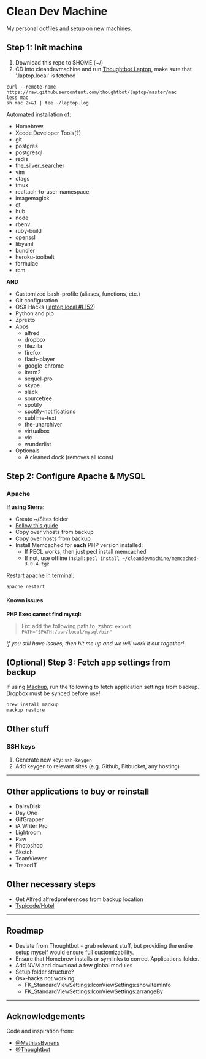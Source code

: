 # Clean Dev Machine

My personal dotfiles and setup on new machines.


## Step 1: Init machine

1. Download this repo to $HOME (~/)
2. CD into cleandevmachine and run [Thoughtbot Laptop](https://github.com/thoughtbot/laptop), make sure that '.laptop.local' is fetched
```
curl --remote-name https://raw.githubusercontent.com/thoughtbot/laptop/master/mac
less mac
sh mac 2>&1 | tee ~/laptop.log
```

Automated installation of:
- Homebrew
- Xcode Developer Tools(?)
- git
- postgres
- postgresql
- redis
- the_silver_searcher
- vim
- ctags
- tmux
- reattach-to-user-namespace
- imagemagick
- qt
- hub
- node
- rbenv
- ruby-build
- openssl
- libyaml
- bundler
- heroku-toolbelt
- formulae
- rcm

**AND**

- Customized bash-profile (aliases, functions, etc.)
- Git configuration
- OSX Hacks ([laptop.local #L152](https://github.com/madsnedergaard/cleandevmachine/blob/master/laptop.local#L152))
- Python and pip
- Zprezto
- Apps
	- alfred
	- dropbox
	- filezilla
	- firefox
	- flash-player
	- google-chrome
	- iterm2
	- sequel-pro
	- skype
	- slack
	- sourcetree
	- spotify
	- spotify-notifications
	- sublime-text
	- the-unarchiver
	- virtualbox
	- vlc
	- wunderlist
- Optionals
	- A cleaned dock (removes all icons)

## Step 2: Configure Apache & MySQL

### Apache

**If using Sierra:**

- Create ~/Sites folder
- [Follow this guide](https://getgrav.org/blog/macos-sierra-apache-multiple-php-versions)
- Copy over vhosts from backup
- Copy over hosts from backup
- Install Memcached for **each** PHP version installed:
  - If PECL works, then just pecl install memcached
  - If not, use offline install: `pecl install ~/cleandevmachine/memcached-3.0.4.tgz`

Restart apache in terminal:
```
apache restart
```


#### Known issues

**PHP Exec cannot find mysql:**
> Fix: add the following path to .zshrc: `export PATH="$PATH:/usr/local/mysql/bin"`



_If you still have issues, then hit me up and we will work it out together!_

## (Optional) Step 3: Fetch app settings from backup
If using [Mackup](https://github.com/lra/mackup), run the following to fetch application settings from backup. Dropbox must be synced before use!
```
brew install mackup
mackup restore
```

## Other stuff

### SSH keys
1. Generate new key: `ssh-keygen`
2. Add keygen to relevant sites (e.g. Github, Bitbucket, any hosting)

---

## Other applications to buy or reinstall
- DaisyDisk
- Day One
- GifGrapper
- iA Writer Pro
- Lightroom
- Paw
- Photoshop
- Sketch
- TeamViewer
- TresorIT

## Other necessary steps
- Get Alfred.alfredpreferences from backup location
- [Typicode/Hotel](https://github.com/typicode/hotel)

---

## Roadmap

- Deviate from Thoughtbot - grab relevant stuff, but providing the entire setup myself would ensure full customizability.
- Ensure that Homebrew installs or symlinks to correct Applications folder.
- Add NVM and download a few global modules
- Setup folder structure?
- Osx-hacks not working:
	- FK_StandardViewSettings:IconViewSettings:showItemInfo
	- FK_StandardViewSettings:IconViewSettings:arrangeBy

---

## Acknowledgements

Code and inspiration from:
- [@MathiasBynens](https://github.com/mathiasbynens)
- [@Thoughtbot](https://github.com/Thoughtbot/laptop)
